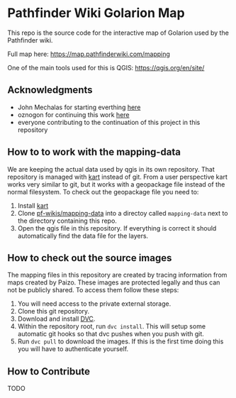 # Pathfinder Wiki Golarion Map

This repo is the source code for the interactive map of Golarion used by the Pathfinder wiki.

Full map here: https://map.pathfinderwiki.com/mapping

One of the main tools used for this is QGIS: https://qgis.org/en/site/

## Acknowledgments

* John Mechalas for starting everthing [here](https://www.dungeonetics.com/golarion-geography/index.html)
* oznogon for continuing this work [here](https://oznogon.com/golarion)
* everyone contributing to the continuation of this project in this repository

## How to to work with the mapping-data

We are keeping the actual data used by qgis in its own repository. That repository is managed with [kart](https://kartproject.org) instead of git. From a user perspective kart works very similar to git, but it works with a geopackage file instead of the normal filesystem. To check out the geopackage file you need to:

1. Install [kart](https://kartproject.org)
2. Clone [pf-wikis/mapping-data](https://github.com/pf-wikis/mapping-data) into a directoy called `mapping-data` next to the directory containing this repo.
3. Open the qgis file in this repository. If everything is correct it should automatically find the data file for the layers.

## How to check out the source images

The mapping files in this repository are created by tracing information from maps created by Paizo. These images are protected legally and thus can not be publicly shared. To access them follow these steps:

1. You will need access to the private external storage.
2. Clone this git repository.
3. Download and install [DVC](https://dvc.org/).
4. Within the repository root, run ```dvc install```. This will setup some automatic git hooks so that dvc pushes when you push with git.
5. Run ```dvc pull``` to download the images. If this is the first time doing this you will have to authenticate yourself.

## How to Contribute

TODO
